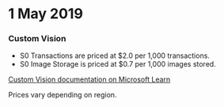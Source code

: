 # 1 May 2019

### Custom Vision

- S0 Transactions are priced at $2.0 per 1,000 transactions.
- S0 Image Storage is priced at $0.7 per 1,000 images stored.

[Custom Vision documentation on Microsoft Learn](https://learn.microsoft.com/en-us/azure/ai-services/custom-vision-service/overview)

Prices vary depending on region.